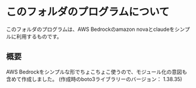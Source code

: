 # このフォルダのプログラムについて

このフォルダのプログラムは、AWS Bedrockのamazon novaとclaudeをシンプルに利用するものです。

## 概要

AWS Bedrockをシンプルな形でちょこちょこ使うので、モジュール化の意図も含めて作成しました。
(作成時のboto3ライブラリーのバージョン： 1.38.35)